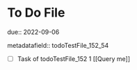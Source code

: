 # To Do File

due:: 2022-09-06

metadatafield:: todoTestFile_152_54

- [ ] Task of todoTestFile_152 1 [[Query me]]
